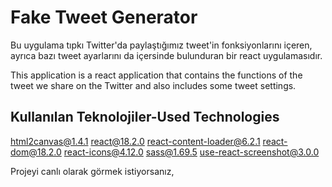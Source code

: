 # Fake Tweet Generator
Bu uygulama tıpkı Twitter'da paylaştığımız tweet'in fonksiyonlarını içeren, ayrıca bazı tweet ayarlarını da içersinde bulunduran bir react uygulamasıdır.

This application is a react application that contains the functions of the tweet we share on the Twitter and also includes some tweet settings.

## Kullanılan Teknolojiler-Used Technologies
[html2canvas@1.4.1](https://html2canvas.hertzen.com/)
[react@18.2.0](https://react.dev/)
[react-content-loader@6.2.1](https://skeletonreact.com/)
[react-dom@18.2.0](https://legacy.reactjs.org/docs/react-dom.html)
[react-icons@4.12.0](https://react-icons.github.io/react-icons/)
[sass@1.69.5](https://sass-lang.com/)
[use-react-screenshot@3.0.0](https://www.npmjs.com/package/use-react-screenshot)



Projeyi canlı olarak görmek istiyorsanız, 

